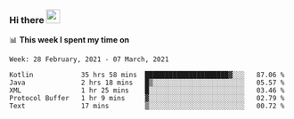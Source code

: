 ### Hi there <a href="https://www.gautamkrishnar.com/"><img src="https://media.giphy.com/media/hvRJCLFzcasrR4ia7z/giphy.gif" width="25px"></a>

📊 **This week I spent my time on**

<!--START_SECTION:waka-->
```text
Week: 28 February, 2021 - 07 March, 2021

Kotlin            35 hrs 58 mins  █████████████████████▓░░░   87.06 % 
Java              2 hrs 18 mins   █▒░░░░░░░░░░░░░░░░░░░░░░░   05.57 % 
XML               1 hr 25 mins    █░░░░░░░░░░░░░░░░░░░░░░░░   03.46 % 
Protocol Buffer   1 hr 9 mins     ▓░░░░░░░░░░░░░░░░░░░░░░░░   02.79 % 
Text              17 mins         ▒░░░░░░░░░░░░░░░░░░░░░░░░   00.72 % 
```
<!--END_SECTION:waka-->
